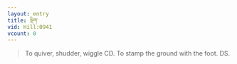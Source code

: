 ```yaml
---
layout: entry
title: ལྡིག་
vid: Hill:0941
vcount: 0
---
```


> To quiver, shudder, wiggle CD\.
 To stamp the ground with the foot\.
 DS\.


